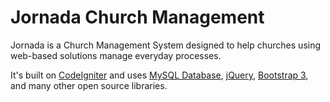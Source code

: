 # Jornada Church Management
Jornada is a Church Management System designed to help churches using web-based solutions manage everyday processes.

It's built on [CodeIgniter](https://www.codeigniter.com/) and uses [MySQL Database](https://www.mysql.com/), [jQuery](https://jquery.com/), [Bootstrap 3](https://getbootstrap.com/docs/3.3/), and many other open source libraries.
